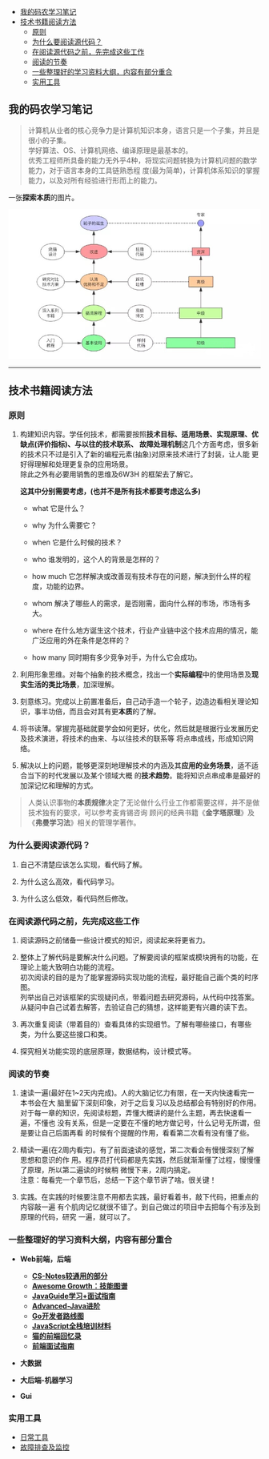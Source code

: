 
<!-- vim-markdown-toc GFM -->

- [我的码农学习笔记](#我的码农学习笔记)
- [技术书籍阅读方法](#技术书籍阅读方法)
  - [原则](#原则)
  - [为什么要阅读源代码？](#为什么要阅读源代码)
  - [在阅读源代码之前，先完成这些工作](#在阅读源代码之前先完成这些工作)
  - [阅读的节奏](#阅读的节奏)
  - [一些整理好的学习资料大纲，内容有部分重合](#一些整理好的学习资料大纲内容有部分重合)
  - [实用工具](#实用工具)

<!-- vim-markdown-toc -->



## 我的码农学习笔记

> 计算机从业者的核心竞争力是计算机知识本身，语言只是一个子集，并且是很小的子集。  
  学好算法、OS、计算机网络、编译原理是最基本的。  
  优秀工程师所具备的能力无外乎4种，将现实问题转换为计算机问题的数学能力，对于语言本身的工具链熟悉程
  度(最为简单)，计算机体系知识的掌握能力，以及对所有经验进行形而上的能力。

  一张**探索本质**的图片。

   <img src="./9.Resources/本质的探索.jpg">


---


## 技术书籍阅读方法


### 原则

1. 构建知识内容。学任何技术，都需要按照**技术目标、适用场景、实现原理、优缺点(评价指标)、与以往的技术联系、
   故障处理机制**这几个方面考虑，很多新的技术只不过是引入了新的编程元素(抽象)对原来技术进行了封装，让人能
   更好得理解和处理更复杂的应用场景。  
   除此之外有必要用销售的思维及6W3H 的框架去了解它。  
   
   **这其中分别需要考虑，(也并不是所有技术都要考虑这么多)**
   - what      它是什么？  
   - why       为什么需要它？  
   - when      它是什么时候的技术？  
   - who       谁发明的，这个人的背景是怎样的？  
   - how much  它怎样解决或改善现有技术存在的问题，解决到什么样的程度，功能的边界。  
   - whom      解决了哪些人的需求，是否刚需，面向什么样的市场，市场有多大。  
   - where     在什么地方诞生这个技术，行业产业链中这个技术应用的情况，能广泛应用的外在条件是怎样的？  

   - how many  同时期有多少竞争对手，为什么它会成功。  

2. 利用形象思维。对每个抽象的技术概念，找出一个**实际编程**中的使用场景及**现实生活的类比场景**，加深理解。

3. 刻意练习。完成以上前置准备后，自己动手造一个轮子，边造边看相关理论知识，事半功倍，而且会对其有更**本质**的了解。

4. 将书读薄。掌握完基础就要学会如何更好，优化，然后就是根据行业发展历史及技术演进，将技术的由来、与以往技术的联系等
   将点串成线，形成知识网络。

5. 解决以上的问题，能够更深刻地理解技术的内涵及其**应用的业务场景**，适不适合当下的时代发展以及某个领域大概
   的**技术趋势**。能将知识点串成串是最好的加深记忆和理解的方式。  

>  人类认识事物的**本质规律**决定了无论做什么行业工作都需要这样，并不是做技术独有的要求，可以参考麦肯锡咨询
   顾问的经典书籍《**金字塔原理**》及《**弗曼学习法**》相关的管理学著作。


### 为什么要阅读源代码？

1. 自己不清楚应该怎么实现，看代码了解。

2. 为什么这么高效，看代码学习。

3. 为什么这么低效，看代码然后修改。


### 在阅读源代码之前，先完成这些工作

1. 阅读源码之前储备一些设计模式的知识，阅读起来将更省力。

2. 整体上了解代码是要解决什么问题。了解要阅读的框架或模块拥有的功能，在理论上能大致明白功能的流程。  
   初次阅读的目的是为了能掌握源码实现功能的流程，最好能自己画个类的时序图。  
   列举出自己对该框架的实现疑问点，带着问题去研究源码，从代码中找答案。  
   从疑问中自己试着去解答，去验证自己的猜想，这样能更有兴趣的读下去。

3. 再次重复阅读（带着目的）查看具体的实现细节。了解有哪些接口，有哪些类，为什么要这些接口和类。

4. 探究相关功能实现的底层原理，数据结构，设计模式等。


### 阅读的节奏

1. 速读一遍(最好在1~2天内完成)。人的大脑记忆力有限，在一天内快速看完一本书会在大
   脑里留下深刻印象，对于之后复习以及总结都会有特别好的作用。  
   对于每一章的知识，先阅读标题，弄懂大概讲的是什么主题，再去快速看一遍，不懂也
   没有关系，但是一定要在不懂的地方做记号，什么记号无所谓，但是要让自己后面再看
   的时候有个提醒的作用，看看第二次看有没有懂了些。  

2. 精读一遍(在2周内看完)。有了前面速读的感觉，第二次看会有慢慢深刻了解思想和意识的作
   用。程序员打代码都是先实践，然后就渐渐懂了过程，慢慢懂了原理，所以第二遍读的时候稍
   微慢下来，2周内搞定。  
   注意：每看完一个章节后，总结一下这个章节讲了啥。很关键！  

3. 实践。在实践的时候要注意不用都去实践，最好看着书，敲下代码，把重点的内容敲一遍
   有个肌肉记忆就很不错了。到自己做过的项目中去把每个有涉及到原理的代码，研究
   一遍，就可以了。


### 一些整理好的学习资料大纲，内容有部分重合

- **Web前端，后端**  
  - **[CS-Notes较通用的部分](https://github.com/CyC2018/CS-Notes)**
  - **[Awesome Growth：技能图谱](http://awesome-growth.phodal.com/)**
  - **[JavaGuide学习+面试指南](https://github.com/Snailclimb/JavaGuide)**
  - **[Advanced-Java进阶](https://github.com/doocs/advanced-java)**
  - **[Go开发者路线图](https://github.com/Quorafind/golang-developer-roadmap-cn)**
  - **[JavaScript全栈培训材料](https://github.com/ruanyf/jstraining)**
  - **[猫的前端回忆录](https://github.com/windiest/Front-end-tutorial)**
  - **[前端面试指南](https://github.com/yangshun/front-end-interview-handbook)**

- **大数据**

- **大后端-机器学习**

- **Gui**


### 实用工具
- [日常工具](./8.工具及库包/日常工具.md)
- [故障排查及监控](./8.工具及库包/故障排查及监控.md)

